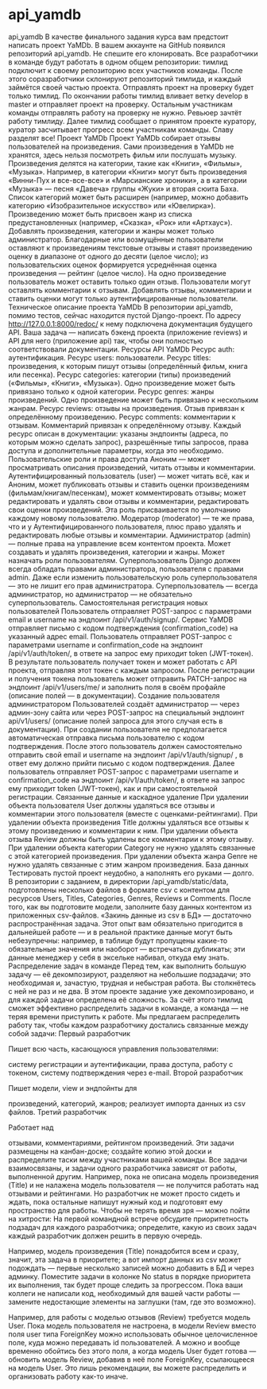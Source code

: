 # api_yamdb
api_yamdb
В качестве финального задания курса вам предстоит написать проект YaMDb. 
В вашем аккаунте на GitHub появился репозиторий api_yamdb. 
Не спешите его клонировать. Все разработчики в команде будут работать в одном общем репозитории: тимлид подключит к своему репозиторию всех участников команды. После этого соразработчики склонируют репозиторий тимлида, и каждый займётся своей частью проекта. Отправлять проект на проверку будет только тимлид. 
По окончании работы тимлид вливает ветку develop в master и отправляет проект на проверку. 
Остальным участникам команды отправлять работу на проверку не нужно. Ревьюер зачтёт работу тимлиду. Далее тимлид сообщает о принятом проекте куратору, куратор засчитывает прогресс всем участникам команды.
Славу разделят все!
Проект YaMDb
Проект YaMDb собирает отзывы пользователей на произведения. Сами произведения в YaMDb не хранятся, здесь нельзя посмотреть фильм или послушать музыку.
Произведения делятся на категории, такие как «Книги», «Фильмы», «Музыка». Например, в категории «Книги» могут быть произведения «Винни-Пух и все-все-все» и «Марсианские хроники», а в категории «Музыка» — песня «Давеча» группы «Жуки» и вторая сюита Баха. Список категорий может быть расширен (например, можно добавить категорию «Изобразительное искусство» или «Ювелирка»). 
Произведению может быть присвоен жанр из списка предустановленных (например, «Сказка», «Рок» или «Артхаус»). 
Добавлять произведения, категории и жанры может только администратор.
Благодарные или возмущённые пользователи оставляют к произведениям текстовые отзывы и ставят произведению оценку в диапазоне от одного до десяти (целое число); из пользовательских оценок формируется усреднённая оценка произведения — рейтинг (целое число). На одно произведение пользователь может оставить только один отзыв.
Пользователи могут оставлять комментарии к отзывам.
Добавлять отзывы, комментарии и ставить оценки могут только аутентифицированные пользователи.
Техническое описание проекта YaMDb
В репозитории api_yamdb, помимо тестов, сейчас находится пустой Django-проект. По адресу http://127.0.0.1:8000/redoc/ к нему подключена документация будущего API. 
Ваша задача — написать бэкенд проекта (приложение reviews) и API для него (приложение api) так, чтобы они полностью соответствовали документации.
Ресурсы API YaMDb
Ресурс auth: аутентификация.
Ресурс users: пользователи.
Ресурс titles: произведения, к которым пишут отзывы (определённый фильм, книга или песенка).
Ресурс categories: категории (типы) произведений («Фильмы», «Книги», «Музыка»). Одно произведение может быть привязано только к одной категории.
Ресурс genres: жанры произведений. Одно произведение может быть привязано к нескольким жанрам.
Ресурс reviews: отзывы на произведения. Отзыв привязан к определённому произведению.
Ресурс comments: комментарии к отзывам. Комментарий привязан к определённому отзыву.
Каждый ресурс описан в документации: указаны эндпоинты (адреса, по которым можно сделать запрос), разрешённые типы запросов, права доступа и дополнительные параметры, когда это необходимо.
Пользовательские роли и права доступа
Аноним — может просматривать описания произведений, читать отзывы и комментарии.
Аутентифицированный пользователь (user) — может читать всё, как и Аноним, может публиковать отзывы и ставить оценки произведениям (фильмам/книгам/песенкам), может комментировать отзывы; может редактировать и удалять свои отзывы и комментарии, редактировать свои оценки произведений. Эта роль присваивается по умолчанию каждому новому пользователю.
Модератор (moderator) — те же права, что и у Аутентифицированного пользователя, плюс право удалять и редактировать любые отзывы и комментарии.
Администратор (admin) — полные права на управление всем контентом проекта. Может создавать и удалять произведения, категории и жанры. Может назначать роли пользователям.
Суперпользователь Django должен всегда обладать правами администратора, пользователя с правами admin. Даже если изменить пользовательскую роль суперпользователя — это не лишит его прав администратора. Суперпользователь — всегда администратор, но администратор — не обязательно суперпользователь.
Самостоятельная регистрация новых пользователей
Пользователь отправляет POST-запрос с параметрами email и username на эндпоинт /api/v1/auth/signup/.
Сервис YaMDB отправляет письмо с кодом подтверждения (confirmation_code) на указанный адрес email.
Пользователь отправляет POST-запрос с параметрами username и confirmation_code на эндпоинт /api/v1/auth/token/, в ответе на запрос ему приходит token (JWT-токен).
В результате пользователь получает токен и может работать с API проекта, отправляя этот токен с каждым запросом. 
После регистрации и получения токена пользователь может отправить PATCH-запрос на эндпоинт /api/v1/users/me/ и заполнить поля в своём профайле (описание полей — в документации).
Создание пользователя администратором
Пользователей создаёт администратор — через админ-зону сайта или через POST-запрос на специальный эндпоинт api/v1/users/ (описание полей запроса для этого случая есть в документации). При создании пользователя не предполагается автоматическая отправка письма пользователю с кодом подтверждения. 
После этого пользователь должен самостоятельно отправить свой email и username на эндпоинт /api/v1/auth/signup/ , в ответ ему должно прийти письмо с кодом подтверждения.
Далее пользователь отправляет POST-запрос с параметрами username и confirmation_code на эндпоинт /api/v1/auth/token/, в ответе на запрос ему приходит token (JWT-токен), как и при самостоятельной регистрации.
Связанные данные и каскадное удаление
При удалении объекта пользователя User должны удаляться все отзывы и комментарии этого пользователя (вместе с оценками-рейтингами).
При удалении объекта произведения Title должны удаляться все отзывы к этому произведению и комментарии к ним.
При удалении объекта отзыва Review должны быть удалены все комментарии к этому отзыву.
При удалении объекта категории Category не нужно удалять связанные с этой категорией произведения.
При удалении объекта жанра Genre не нужно удалять связанные с этим жанром произведения.
База данных
Тестировать пустой проект неудобно, а наполнять его руками — долго. 
В репозитории с заданием, в директории /api_yamdb/static/data, подготовлены несколько файлов в формате csv с контентом для ресурсов Users, Titles, Categories, Genres, Reviews и Comments. 
После того, как вы подготовите модели, заполните базу данных контентом из приложенных csv-файлов. 
«Закинь данные из csv в БД» — достаточно распространённая задача. Этот опыт вам обязательно пригодится в дальнейшей работе — и в реальной практике данные могут быть небезупречны: например, в таблице будут пропущены какие-то обязательные значения или наоборот — встречаться дубликаты; эти данные менеджер у себя в эксельке набивал, откуда ему знать.
Распределение задач в команде
Перед тем, как выполнить большую задачу — её декомпозируют, разделяют на небольшие подзадачи; это необходимая и, зачастую, трудная и небыстрая работа. Вы столкнётесь с ней не раз и не два. 
В этом проекте задание уже декомпозировано, и для каждой задачи определена её сложность. За счёт этого тимлид сможет эффективно распределить задачи в команде, а команда — не теряя времени приступить к работе. 
Мы предлагаем распределить работу так, чтобы каждом разработчику достались связанные между собой задачи:
Первый разработчик

Пишет всю часть, касающуюся управления пользователями:

систему регистрации и аутентификации,
права доступа,
работу с токеном,
систему подтверждения через e-mail.
Второй разработчик

Пишет модели, view и эндпойнты для

произведений,
категорий,
жанров;
реализует импорта данных из csv файлов.
Третий разработчик

Работает над

отзывами,
комментариями,
рейтингом произведений.
Эти задачи размещены на канбан-доске; создайте копию этой доски и распределите таски между участниками вашей команды. 
Все задачи взаимосвязаны, и задачи одного разработчика зависят от работы, выполненной другим. Например, пока не описана модель произведения (Title) и не налажена модель пользователя — не получится работать над отзывами и рейтингами.
Но разработчик не может просто сидеть и ждать, пока остальные напишут нужный код и подготовят ему пространство для работы. Чтобы не терять время зря — можно пойти на хитрости:
На первой командной встрече обсудите приоритетность подзадач для каждого разработчика; определите, какую из своих задач каждый разработчик должен решить в первую очередь.

Например, модель произведения (Title) понадобится всем и сразу, значит, эта задача в приоритете; а вот импорт данных из csv может подождать — первые несколько записей можно добавить в БД и через админку. Поместите задачи в колонке No status в порядке приоритета их выполнения, так будет проще следить за прогрессом.
Пока ваши коллеги не написали код, необходимый для вашей части работы — замените недостающие элементы на заглушки (там, где это возможно).

Например, для работы с моделью отзывов (Review) требуется модель User. Пока модель пользователя не настроена, в модели Review вместо поля user типа ForeignKey можно использовать обычное целочисленное поле, куда можно передавать id пользователей. А можно и вообще временно обойтись без этого поля, а когда модель User будет готова — обновить модель Review, добавив в неё поле ForeignKey, ссылающееся на модель User.
Это лишь рекомендации, вы можете распределить и организовать работу как-то иначе.